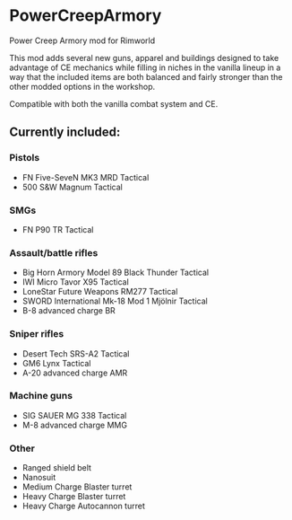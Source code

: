 # PowerCreepArmory
Power Creep Armory mod for Rimworld

This mod adds several new guns, apparel and buildings designed to take advantage of CE mechanics while filling in niches in the vanilla lineup in a way that the included items are both balanced and fairly stronger than the other modded options in the workshop.

Compatible with both the vanilla combat system and CE.

## Currently included:

### Pistols
- FN Five-SeveN MK3 MRD Tactical
- 500 S&W Magnum Tactical
### SMGs
- FN P90 TR Tactical
### Assault/battle rifles
- Big Horn Armory Model 89 Black Thunder Tactical
- IWI Micro Tavor X95 Tactical
- LoneStar Future Weapons RM277 Tactical
- SWORD International Mk-18 Mod 1 Mjölnir Tactical
- B-8 advanced charge BR
### Sniper rifles
- Desert Tech SRS-A2 Tactical
- GM6 Lynx Tactical
- A-20 advanced charge AMR
### Machine guns
- SIG SAUER MG 338 Tactical
- M-8 advanced charge MMG
### Other
- Ranged shield belt
- Nanosuit
- Medium Charge Blaster turret
- Heavy Charge Blaster turret
- Heavy Charge Autocannon turret
